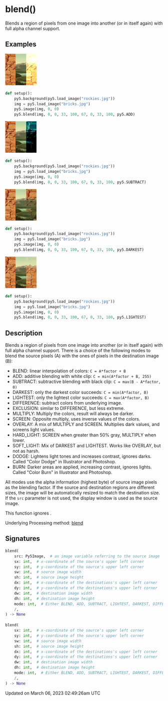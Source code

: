 # blend()

Blends a region of pixels from one image into another (or in itself again) with full alpha channel support.

## Examples

<div class="example-table">

<div class="example-row"><div class="example-cell-image">

![example picture for blend()](/images/reference/Sketch_blend_0.png)

</div><div class="example-cell-code">

```python
def setup():
    py5.background(py5.load_image("rockies.jpg"))
    img = py5.load_image("bricks.jpg")
    py5.image(img, 0, 0)
    py5.blend(img, 0, 0, 33, 100, 67, 0, 33, 100, py5.ADD)
```

</div></div>

<div class="example-row"><div class="example-cell-image">

![example picture for blend()](/images/reference/Sketch_blend_1.png)

</div><div class="example-cell-code">

```python
def setup():
    py5.background(py5.load_image("rockies.jpg"))
    img = py5.load_image("bricks.jpg")
    py5.image(img, 0, 0)
    py5.blend(img, 0, 0, 33, 100, 67, 0, 33, 100, py5.SUBTRACT)
```

</div></div>

<div class="example-row"><div class="example-cell-image">

![example picture for blend()](/images/reference/Sketch_blend_2.png)

</div><div class="example-cell-code">

```python
def setup():
    py5.background(py5.load_image("rockies.jpg"))
    img = py5.load_image("bricks.jpg")
    py5.image(img, 0, 0)
    py5.blend(img, 0, 0, 33, 100, 67, 0, 33, 100, py5.DARKEST)
```

</div></div>

<div class="example-row"><div class="example-cell-image">

![example picture for blend()](/images/reference/Sketch_blend_3.png)

</div><div class="example-cell-code">

```python
def setup():
    py5.background(py5.load_image("rockies.jpg"))
    img = py5.load_image("bricks.jpg")
    py5.image(img, 0, 0)
    py5.blend(img, 0, 0, 33, 100, 67, 0, 33, 100, py5.LIGHTEST)
```

</div></div>

</div>

## Description

Blends a region of pixels from one image into another (or in itself again) with full alpha channel support. There is a choice of the following modes to blend the source pixels (A) with the ones of pixels in the destination image (B):

* BLEND: linear interpolation of colors: `C = A*factor + B`
* ADD: additive blending with white clip: `C = min(A*factor + B, 255)`
* SUBTRACT: subtractive blending with black clip: `C = max(B - A*factor, 0)`
* DARKEST: only the darkest color succeeds: `C = min(A*factor, B)`
* LIGHTEST: only the lightest color succeeds: `C = max(A*factor, B)`
* DIFFERENCE: subtract colors from underlying image.
* EXCLUSION: similar to DIFFERENCE, but less extreme.
* MULTIPLY: Multiply the colors, result will always be darker.
* SCREEN: Opposite multiply, uses inverse values of the colors.
* OVERLAY: A mix of MULTIPLY and SCREEN. Multiplies dark values, and screens light values.
* HARD_LIGHT: SCREEN when greater than 50% gray, MULTIPLY when lower.
* SOFT_LIGHT: Mix of DARKEST and LIGHTEST.  Works like OVERLAY, but not as harsh.
* DODGE: Lightens light tones and increases contrast, ignores darks. Called "Color Dodge" in Illustrator and Photoshop.
* BURN: Darker areas are applied, increasing contrast, ignores lights. Called "Color Burn" in Illustrator and Photoshop.

All modes use the alpha information (highest byte) of source image pixels as the blending factor. If the source and destination regions are different sizes, the image will be automatically resized to match the destination size. If the `src` parameter is not used, the display window is used as the source image.

This function ignores [](sketch_image_mode).

Underlying Processing method: [blend](https://processing.org/reference/blend_.html)

## Signatures

```python
blend(
    src: Py5Image,  # an image variable referring to the source image
    sx: int,  # x-coordinate of the source's upper left corner
    sy: int,  # y-coordinate of the source's upper left corner
    sw: int,  # source image width
    sh: int,  # source image height
    dx: int,  # x-coordinate of the destinations's upper left corner
    dy: int,  # y-coordinate of the destinations's upper left corner
    dw: int,  # destination image width
    dh: int,  # destination image height
    mode: int,  # Either BLEND, ADD, SUBTRACT, LIGHTEST, DARKEST, DIFFERENCE, EXCLUSION, MULTIPLY, SCREEN, OVERLAY, HARD_LIGHT, SOFT_LIGHT, DODGE, BURN
    /,
) -> None

blend(
    sx: int,  # x-coordinate of the source's upper left corner
    sy: int,  # y-coordinate of the source's upper left corner
    sw: int,  # source image width
    sh: int,  # source image height
    dx: int,  # x-coordinate of the destinations's upper left corner
    dy: int,  # y-coordinate of the destinations's upper left corner
    dw: int,  # destination image width
    dh: int,  # destination image height
    mode: int,  # Either BLEND, ADD, SUBTRACT, LIGHTEST, DARKEST, DIFFERENCE, EXCLUSION, MULTIPLY, SCREEN, OVERLAY, HARD_LIGHT, SOFT_LIGHT, DODGE, BURN
    /,
) -> None
```

Updated on March 06, 2023 02:49:26am UTC
